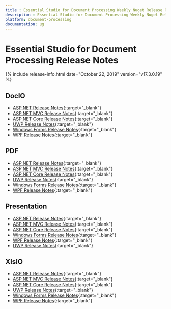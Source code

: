 ```yaml
---
title : Essential Studio for Document Processing Weekly Nuget Release Release Notes  
description : Essential Studio for Document Processing Weekly Nuget Release Release Notes  
platform: document-processing
documentation: ug
---
```


# Essential Studio for Document Processing  Release Notes  

{% include release-info.html date="October 22, 2019" version="v17.3.0.19" %} 

## DocIO

* [ASP.NET Release Notes](/aspnet/release-notes/v17.3.0.19#docio){:target="_blank"}
* [ASP.NET MVC Release Notes](/aspnetmvc/release-notes/v17.3.0.19#docio){:target="_blank"}
* [ASP.NET Core Release Notes](/aspnet-core/release-notes/v17.3.0.19#docio){:target="_blank"}
* [UWP Release Notes](/uwp/release-notes/v17.3.0.19#docio){:target="_blank"}
* [Windows Forms Release Notes](/windowsforms/release-notes/v17.3.0.19#docio){:target="_blank"}
* [WPF Release Notes](/wpf/release-notes/v17.3.0.19#docio){:target="_blank"}


## PDF

* [ASP.NET Release Notes](/aspnet/release-notes/v17.3.0.19#pdf){:target="_blank"}
* [ASP.NET MVC Release Notes](/aspnetmvc/release-notes/v17.3.0.19#pdf){:target="_blank"}
* [ASP.NET Core Release Notes](/aspnet-core/release-notes/v17.3.0.19#pdf){:target="_blank"}
* [UWP Release Notes](/uwp/release-notes/v17.3.0.19#pdf){:target="_blank"}
* [Windows Forms Release Notes](/windowsforms/release-notes/v17.3.0.19#pdf){:target="_blank"}
* [WPF Release Notes](/wpf/release-notes/v17.3.0.19#pdf){:target="_blank"}


## Presentation

* [ASP.NET Release Notes](/aspnet/release-notes/v17.3.0.19#presentation){:target="_blank"}
* [ASP.NET MVC Release Notes](/aspnetmvc/release-notes/v17.3.0.19#presentation){:target="_blank"}
* [ASP.NET Core Release Notes](/aspnet-core/release-notes/v17.3.0.19#presentation){:target="_blank"}
* [Windows Forms Release Notes](/windowsforms/release-notes/v17.3.0.19#presentation){:target="_blank"}
* [WPF Release Notes](/wpf/release-notes/v17.3.0.19#presentation){:target="_blank"}
* [UWP Release Notes](/uwp/release-notes/v17.3.0.19#presentation){:target="_blank"}


## XlsIO

* [ASP.NET Release Notes](/aspnet/release-notes/v17.3.0.19#xlsio){:target="_blank"}
* [ASP.NET MVC Release Notes](/aspnetmvc/release-notes/v17.3.0.19#xlsio){:target="_blank"}
* [ASP.NET Core Release Notes](/aspnet-core/release-notes/v17.3.0.19#xlsio){:target="_blank"}
* [UWP Release Notes](/uwp/release-notes/v17.3.0.19#xlsio){:target="_blank"}
* [Windows Forms Release Notes](/windowsforms/release-notes/v17.3.0.19#xlsio){:target="_blank"}
* [WPF Release Notes](/wpf/release-notes/v17.3.0.19#xlsio){:target="_blank"}